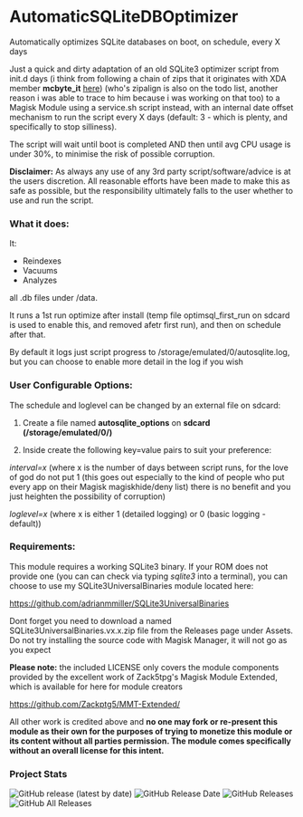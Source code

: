 # AutomaticSQLiteDBOptimizer

Automatically optimizes SQLite databases on boot, on schedule, every X days

Just a quick and dirty adaptation of an old SQLite3 optimizer script from init.d days (i think from following a chain of zips that it originates with XDA member **mcbyte_it** [here](https://forum.xda-developers.com/t/script-run-init-d-scripts-once-every-n-days-zipalign-sqlite3-others.2084573/)) (who's zipalign is also on the todo list, another reason i was able to trace to him because i was working on that too) to a Magisk Module using a service.sh script instead, 
with an internal date offset mechanism to run the script every X days (default: 3 - which is plenty, and specifically to stop silliness).

The script will wait until boot is completed AND then until avg CPU usage is under 30%, to minimise the risk of possible corruption. 

**Disclaimer:** As always any use of any 3rd party script/software/advice is at the users discretion. All reasonable efforts have been made to make this as safe as possible, but the responsibility ultimately falls to the user whether to use and run the script. 



### What it does: ###

It:

- Reindexes
- Vacuums 
- Analyzes 

all .db files under /data. 

It runs a 1st run optimize after install (temp file optimsql_first_run on sdcard is used to enable this, and removed afetr first run), and then on schedule after that. 

By default it logs just script progress to /storage/emulated/0/autosqlite.log, but you can choose to enable more detail in the log if you wish


### User Configurable Options: ###

The schedule and loglevel can be changed by an external file on sdcard:

1. Create a file named **autosqlite_options** on **sdcard (/storage/emulated/0/)**

2. Inside create the following key=value pairs to suit your preference:

*interval=x*   (where x is the number of days between script runs, for the love of god do not put 1 (this goes out especially to the kind of people who put every app on their Magisk magiskhide/deny list) there is no benefit and you just heighten the possibility of corruption)

*loglevel=x*   (where x is either 1 (detailed logging) or 0 (basic logging - default))

### Requirements: ###

This module requires a working SQLite3 binary. If your ROM does not provide one (you can can check via typing *sqlite3* into a terminal), you can choose to use my SQLite3UniversalBinaries module located here:


https://github.com/adrianmmiller/SQLite3UniversalBinaries


Dont forget you need to download a named SQLite3UniversalBinaries.vx.x.zip file from the Releases page under Assets. Do not try installing the source code with Magisk Manager, it will not go as you expect


**Please note:** the included LICENSE only covers the module components provided by the excellent work of Zack5tpg's Magisk Module Extended, which is available for here for module creators

https://github.com/Zackptg5/MMT-Extended/


All other work is credited above and **no one may fork or re-present this module as their own for the purposes of trying to monetize this module or its content without all parties permission. The module comes specifically without an overall license for this intent.**


### Project Stats ###


![GitHub release (latest by date)](https://img.shields.io/github/v/release/adrianmmiller/AutomaticSQLiteDBOptimizer?label=Release&style=plastic)
![GitHub Release Date](https://img.shields.io/github/release-date/adrianmmiller/AutomaticSQLiteDBOptimizer?label=Release%20Date&style=plastic)
![GitHub Releases](https://img.shields.io/github/downloads/adrianmmiller/AutomaticSQLiteDBOptimizer/latest/total?label=Downloads%20%28Latest%20Release%29&style=plastic)
![GitHub All Releases](https://img.shields.io/github/downloads/adrianmmiller/AutomaticSQLiteDBOptimizer/total?label=Total%20Downloads%20%28All%20Releases%29&style=plastic)

